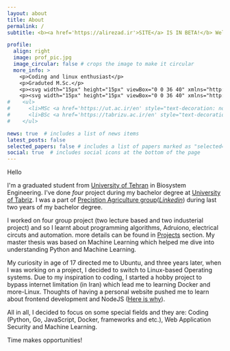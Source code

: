 ```yaml
---
layout: about
title: About
permalink: /
subtitle: <b><a href='https://alirezad.ir'>SITE</a> IS IN BETA!</b> Welcome!

profile:
  align: right
  image: prof_pic.jpg
  image_circular: false # crops the image to make it circular
  more_info: >
    <p>Coding and linux enthusiast</p>
    <p>Graduted M.Sc.</p>
    <p><svg width="15px" height="15px" viewBox="0 0 36 40" xmlns="http://www.w3.org/2000/svg" xmlns:xlink="http://www.w3.org/1999/xlink" aria-hidden="true" role="img" class="iconify iconify--twemoji" preserveAspectRatio="xMidYMid meet" fill="#38e339" stroke="#38e339" stroke-width="0.43200000000000005"><g id="SVGRepo_bgCarrier" stroke-width="0"></g><g id="SVGRepo_tracerCarrier" stroke-linecap="round" stroke-linejoin="round"></g><g id="SVGRepo_iconCarrier"><path fill="#31373D" d="M34.459 1.375a2.999 2.999 0 0 0-4.149.884L13.5 28.17l-8.198-7.58a2.999 2.999 0 1 0-4.073 4.405l10.764 9.952s.309.266.452.359a2.999 2.999 0 0 0 4.15-.884L35.343 5.524a2.999 2.999 0 0 0-.884-4.149z"></path></g></svg> MSc <a href='https://ut.ac.ir/en' style="text-decoration: none; color: inherit;">University of Tehran</a></p>
    <p><svg width="15px" height="15px" viewBox="0 0 36 40" xmlns="http://www.w3.org/2000/svg" xmlns:xlink="http://www.w3.org/1999/xlink" aria-hidden="true" role="img" class="iconify iconify--twemoji" preserveAspectRatio="xMidYMid meet" fill="#38e339" stroke="#38e339" stroke-width="0.43200000000000005"><g id="SVGRepo_bgCarrier" stroke-width="0"></g><g id="SVGRepo_tracerCarrier" stroke-linecap="round" stroke-linejoin="round"></g><g id="SVGRepo_iconCarrier"><path fill="#31373D" d="M34.459 1.375a2.999 2.999 0 0 0-4.149.884L13.5 28.17l-8.198-7.58a2.999 2.999 0 1 0-4.073 4.405l10.764 9.952s.309.266.452.359a2.999 2.999 0 0 0 4.15-.884L35.343 5.524a2.999 2.999 0 0 0-.884-4.149z"></path></g></svg> BSc <a href='https://tabrizu.ac.ir/en' style="text-decoration: none; color: inherit;">Tabriz University</a></p>
#    <ul>
#      <li>MSc <a href='https://ut.ac.ir/en' style="text-decoration: none; color: inherit;">University of Tehran</a></li>
#      <li>BSc <a href='https://tabrizu.ac.ir/en' style="text-decoration: none; color: inherit;">Tabriz University</a></li>
#    </ul>

news: true  # includes a list of news items
latest_posts: false
selected_papers: false # includes a list of papers marked as "selected={true}"
social: true  # includes social icons at the bottom of the page
---
```

Hello

I'm a graduated student from [University of Tehran](https://ut.ac.ir/en) in Biosystem Engineering. I've done _four_ project during my bachelor degree at [University of Tabriz](https://tabrizu.ac.ir/en).
I was a part of [Precistion Agriculture group](http://infoag.ir/en/)([_Linkedin_](https://www.linkedin.com/company/precision-agriculture-research-team/)) during last two years of my bachelor degree.

I worked on four group project (two lecture based and two industerial project) and so I learnt about programming algorithms, Adruiono, electrical circuts and automation. more details can be found in [Projects](https://alirezad.ir/projects/) section.
My master thesis was based on Machine Learning which helped me dive into understanding Python and Machine Learning.

My curiosity in age of 17 directed me to Ubuntu, and three years later, when I was working on a project, I decided to switch to Linux-based Operating systems. Due to my inspiration to coding, I started a hobby project to bypass internet limitation (in Iran) which lead me to learning Docker and more-Linux. Thoughts of having a personal website pushed me to learn about frontend development and NodeJS ([Here is why](https://blog.alirezad.ir/posts/use-notion-as-cms-for-jekyll/)).

All in all, I decided to focus on some special fields and they are: Coding (Python, Go, JavaScript, Docker, frameworks and etc.), Web Application Security and Machine Learning.

Time makes opportunities!
